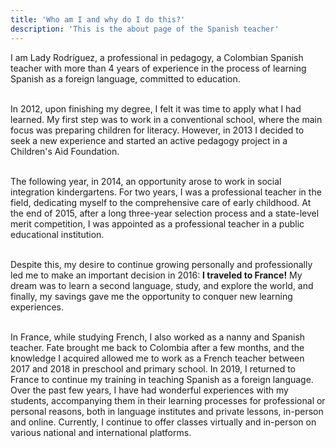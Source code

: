 ```yaml
---  
title: 'Who am I and why do I do this?'  
description: 'This is the about page of the Spanish teacher'  
---  
```

I am Lady Rodríguez, a professional in pedagogy, a Colombian Spanish teacher with more than 4 years of experience in the process of learning Spanish as a foreign language, committed to education. <br><br>  

In 2012, upon finishing my degree, I felt it was time to apply what I had learned. My first step was to work in a conventional school, where the main focus was preparing children for literacy. However, in 2013 I decided to seek a new experience and started an active pedagogy project in a Children's Aid Foundation.<br><br>  

The following year, in 2014, an opportunity arose to work in social integration kindergartens. For two years, I was a professional teacher in the field, dedicating myself to the comprehensive care of early childhood. At the end of 2015, after a long three-year selection process and a state-level merit competition, I was appointed as a professional teacher in a public educational institution.<br><br>  

Despite this, my desire to continue growing personally and professionally led me to make an important decision in 2016: **I traveled to France!** My dream was to learn a second language, study, and explore the world, and finally, my savings gave me the opportunity to conquer new learning experiences.<br><br>  

In France, while studying French, I also worked as a nanny and Spanish teacher. Fate brought me back to Colombia after a few months, and the knowledge I acquired allowed me to work as a French teacher between 2017 and 2018 in preschool and primary school. In 2019, I returned to France to continue my training in teaching Spanish as a foreign language. Over the past few years, I have had wonderful experiences with my students, accompanying them in their learning processes for professional or personal reasons, both in language institutes and private lessons, in-person and online. Currently, I continue to offer classes virtually and in-person on various national and international platforms.<br><br>  
